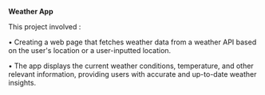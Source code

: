**Weather App**

This project involved :

• Creating a web page that fetches weather data from a weather API based on the user's location or a user-inputted location. 

• The app displays the current weather conditions, temperature, and other relevant information, providing users with accurate and up-to-date weather insights.
